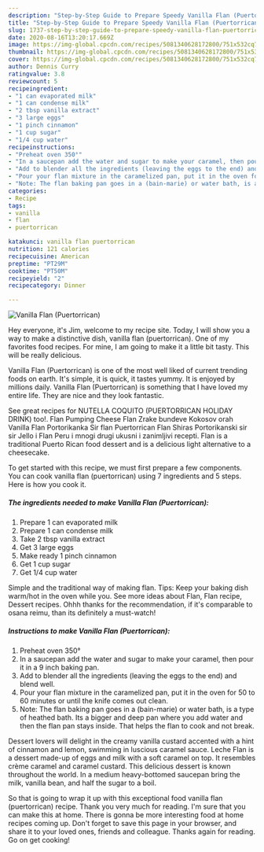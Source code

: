 ```yaml
---
description: "Step-by-Step Guide to Prepare Speedy Vanilla Flan (Puertorrican)"
title: "Step-by-Step Guide to Prepare Speedy Vanilla Flan (Puertorrican)"
slug: 1737-step-by-step-guide-to-prepare-speedy-vanilla-flan-puertorrican
date: 2020-08-16T13:20:17.669Z
image: https://img-global.cpcdn.com/recipes/5081340628172800/751x532cq70/vanilla-flan-puertorrican-recipe-main-photo.jpg
thumbnail: https://img-global.cpcdn.com/recipes/5081340628172800/751x532cq70/vanilla-flan-puertorrican-recipe-main-photo.jpg
cover: https://img-global.cpcdn.com/recipes/5081340628172800/751x532cq70/vanilla-flan-puertorrican-recipe-main-photo.jpg
author: Dennis Curry
ratingvalue: 3.8
reviewcount: 5
recipeingredient:
- "1 can evaporated milk"
- "1 can condense milk"
- "2 tbsp vanilla extract"
- "3 large eggs"
- "1 pinch cinnamon"
- "1 cup sugar"
- "1/4 cup water"
recipeinstructions:
- "Preheat oven 350°"
- "In a saucepan add the water and sugar to make your caramel, then pour it in a 9 inch baking pan."
- "Add to blender all the ingredients (leaving the eggs to the end) and blend well."
- "Pour your flan mixture in the caramelized pan, put it in the oven for 50 to 60 minutes or until the knife comes out clean."
- "Note: The flan baking pan goes in a (bain-marie) or water bath, is a type of heathed bath. Its a bigger and deep pan where you add water and then the flan pan stays inside. That helps the flan to cook and not break."
categories:
- Recipe
tags:
- vanilla
- flan
- puertorrican

katakunci: vanilla flan puertorrican 
nutrition: 121 calories
recipecuisine: American
preptime: "PT29M"
cooktime: "PT50M"
recipeyield: "2"
recipecategory: Dinner

---
```



![Vanilla Flan (Puertorrican)](https://img-global.cpcdn.com/recipes/5081340628172800/751x532cq70/vanilla-flan-puertorrican-recipe-main-photo.jpg)

Hey everyone, it's Jim, welcome to my recipe site. Today, I will show you a way to make a distinctive dish, vanilla flan (puertorrican). One of my favorites food recipes. For mine, I am going to make it a little bit tasty. This will be really delicious.

Vanilla Flan (Puertorrican) is one of the most well liked of current trending foods on earth. It's simple, it is quick, it tastes yummy. It is enjoyed by millions daily. Vanilla Flan (Puertorrican) is something that I have loved my entire life. They are nice and they look fantastic.

See great recipes for NUTELLA COQUITO (PUERTORRICAN HOLIDAY DRINK) too!. Flan Pumping Cheese Flan Zrake bundeve Kokosov orah Vanilla Flan Portorikanka Sir flan Puertorrican Flan Shiras Portorikanski sir sir Jello i Flan Peru i mnogi drugi ukusni i zanimljivi recepti. Flan is a traditional Puerto Rican food dessert and is a delicious light alternative to a cheesecake.


To get started with this recipe, we must first prepare a few components. You can cook vanilla flan (puertorrican) using 7 ingredients and 5 steps. Here is how you cook it.

<!--inarticleads1-->

##### The ingredients needed to make Vanilla Flan (Puertorrican):

1. Prepare 1 can evaporated milk
1. Prepare 1 can condense milk
1. Take 2 tbsp vanilla extract
1. Get 3 large eggs
1. Make ready 1 pinch cinnamon
1. Get 1 cup sugar
1. Get 1/4 cup water


Simple and the traditional way of making flan. Tips: Keep your baking dish warm/hot in the oven while you. See more ideas about Flan, Flan recipe, Dessert recipes. Ohhh thanks for the recommendation, if it&#39;s comparable to osana reimu, than its definitely a must-watch! 

<!--inarticleads2-->

##### Instructions to make Vanilla Flan (Puertorrican):

1. Preheat oven 350°
1. In a saucepan add the water and sugar to make your caramel, then pour it in a 9 inch baking pan.
1. Add to blender all the ingredients (leaving the eggs to the end) and blend well.
1. Pour your flan mixture in the caramelized pan, put it in the oven for 50 to 60 minutes or until the knife comes out clean.
1. Note: The flan baking pan goes in a (bain-marie) or water bath, is a type of heathed bath. Its a bigger and deep pan where you add water and then the flan pan stays inside. That helps the flan to cook and not break.


Dessert lovers will delight in the creamy vanilla custard accented with a hint of cinnamon and lemon, swimming in luscious caramel sauce. Leche Flan is a dessert made-up of eggs and milk with a soft caramel on top. It resembles crème caramel and caramel custard. This delicious dessert is known throughout the world. In a medium heavy-bottomed saucepan bring the milk, vanilla bean, and half the sugar to a boil. 

So that is going to wrap it up with this exceptional food vanilla flan (puertorrican) recipe. Thank you very much for reading. I'm sure that you can make this at home. There is gonna be more interesting food at home recipes coming up. Don't forget to save this page in your browser, and share it to your loved ones, friends and colleague. Thanks again for reading. Go on get cooking!
